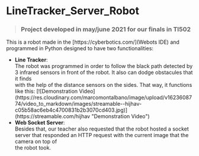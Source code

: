# LineTracker_Server_Robot
> ### Project developed in may/june 2021 for our finals in TI502

<p>This is a robot made in the [https://cyberbotics.com/](Webots IDE) and programmed in Python designed to have two functionalities:</p>
<ul>
  <li> <strong>Line Tracker</strong>:<br>
               The robot was programmed in order to follow the black path detected by 3 infrared sensors in front of the robot. It also can dodge obstacules that it finds <br>
               with the help of the distance sensors on the sides. That way, it functions like this:
               [![Demonstration Video](https://res.cloudinary.com/marcomontalbano/image/upload/v1623608774/video_to_markdown/images/streamable--hijhav-c05b58ac6eb4c4700831b2b3070cd403.jpg)](https://streamable.com/hijhav "Demonstration Video")
  <li> <strong>Web Socket Server</strong>:<br>
               Besides that, our teacher also requested that the robot hosted a socket server that responded an HTTP request with the current image that the camera on top of<br>
               the robot took.
</ul>
